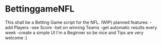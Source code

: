 # BettinggameNFL
This shall be a Betting Game script for the NFL. (WIP)
planned features:
  -add Players
  -see Score
  -bet on winning Teams
  -get automatic results every week
  -create a simple UI
I'm a Beginner so be nice and Tips are very welcome :)

